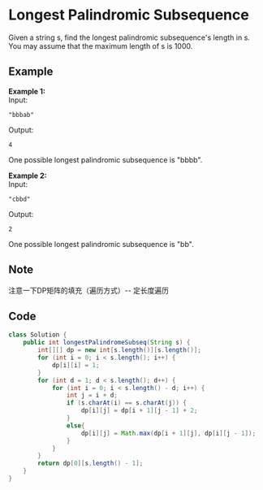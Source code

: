 # Longest Palindromic Subsequence

Given a string s, find the longest palindromic subsequence's length in s. You may assume that the maximum length of s is 1000.

## **Example**

**Example 1:**\
Input:

```
"bbbab"
```

Output:

```
4
```

One possible longest palindromic subsequence is "bbbb".

**Example 2:**\
Input:

```
"cbbd"
```

Output:

```
2
```

One possible longest palindromic subsequence is "bb".

## Note

注意一下DP矩阵的填充（遍历方式）-- 定长度遍历

## Code

```java
class Solution {
    public int longestPalindromeSubseq(String s) {
        int[][] dp = new int[s.length()][s.length()];
        for (int i = 0; i < s.length(); i++) {
            dp[i][i] = 1;
        }
        for (int d = 1; d < s.length(); d++) {
            for (int i = 0; i < s.length() - d; i++) {
                int j = i + d;
                if (s.charAt(i) == s.charAt(j)) {
                    dp[i][j] = dp[i + 1][j - 1] + 2;
                }
                else{
                    dp[i][j] = Math.max(dp[i + 1][j], dp[i][j - 1]);
                }
            }
        }
        return dp[0][s.length() - 1];
    }
}
```
